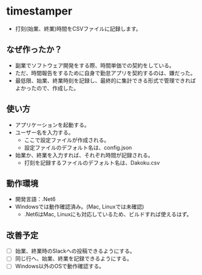 # timestamper
- 打刻(始業、終業)時間をCSVファイルに記録します。

## なぜ作ったか？
- 副業でソフトウェア開発をする際、時間単価での契約をしている。
- ただ、時間報告をするために自身で勤怠アプリを契約するのは、嫌だった。
- 最低限、始業、終業時刻を記録し、最終的に集計できる形式で管理できればよかったので、作成した。

## 使い方
- アプリケーションを起動する。
- ユーザー名を入力する。
  - ここで設定ファイルが作成される。
  - 設定ファイルのデフォルト名は、config.json
- 始業か、終業を入力すれば、それぞれ時間が記録される。
  - 打刻を記録するファイルのデフォルト名は、Dakoku.csv

## 動作環境
- 開発言語：.Net6
- Windowsでは動作確認済み。(Mac, Linuxでは未確認)
  - .Net6はMac, Linuxにも対応しているため、ビルドすれば使えるはず。

## 改善予定
- [ ] 始業、終業時のSlackへの投稿できるようにする。
- [ ] 同じ行へ、始業、終業を記録できるようにする。
- [ ] Windows以外のOSで動作確認する。
